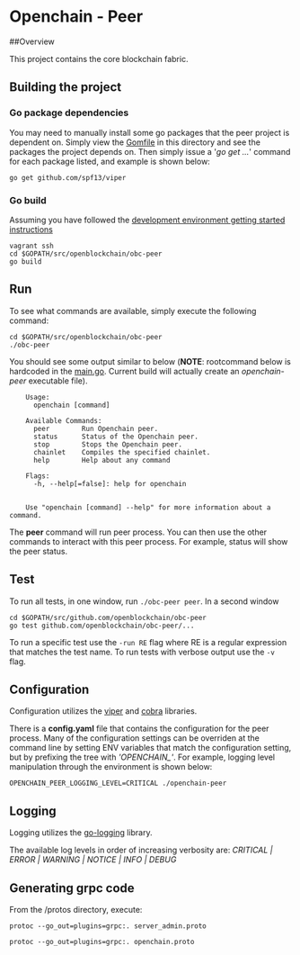 # Openchain - Peer

##Overview

This project contains the core blockchain fabric.  

## Building the project

### Go package dependencies
You may need to manually install some go packages that the peer project is dependent on.  Simply view the [Gomfile](./Gomfile) in this directory and see the packages the project depends on.  Then simply issue a '*go get ...*' command for each package listed, and example is shown below:

    go get github.com/spf13/viper

### Go build

Assuming you have followed the [development environment getting started instructions](https://github.com/openblockchain/obc-getting-started/blob/master/devenv.md)

    vagrant ssh
    cd $GOPATH/src/openblockchain/obc-peer
    go build



## Run

To see what commands are available, simply execute the following command:

    cd $GOPATH/src/openblockchain/obc-peer
    ./obc-peer

You should see some output similar to below (**NOTE**: rootcommand below is hardcoded in the [main.go](./main.go).  Current build will actually create an *openchain-peer* executable file).

```
    Usage:
      openchain [command]

    Available Commands:
      peer        Run Openchain peer.
      status      Status of the Openchain peer.
      stop        Stops the Openchain peer.
      chainlet    Compiles the specified chainlet.
      help        Help about any command

    Flags:
      -h, --help[=false]: help for openchain


    Use "openchain [command] --help" for more information about a command.
```

The **peer** command will run peer process.  You can then use the other commands to interact with this peer process.  For example, status will show the peer status.

## Test

To run all tests, in one window, run `./obc-peer peer`. In a second window

    cd $GOPATH/src/github.com/openblockchain/obc-peer
    go test github.com/openblockchain/obc-peer/...

To run a specific test use the `-run RE` flag where RE is a regular expression that matches the test name. To run tests with verbose output use the `-v` flag.


## Configuration

Configuration utilizes the [viper](https://github.com/spf13/viper) and [cobra](https://github.com/spf13/cobra) libraries.

There is a **config.yaml** file that contains the configuration for the peer process.  Many of the configuration settings can be overriden at the command line by setting ENV variables that match the configuration setting, but by prefixing the tree with *'OPENCHAIN_'*.  For example, logging level manipulation through the environment is shown below:

    OPENCHAIN_PEER_LOGGING_LEVEL=CRITICAL ./openchain-peer

## Logging
Logging utilizes the [go-logging](https://github.com/op/go-logging) library.  

The available log levels in order of increasing verbosity are: *CRITICAL | ERROR | WARNING | NOTICE | INFO | DEBUG*

## Generating grpc code

From the <WORKSPACE>/protos directory, execute:

    protoc --go_out=plugins=grpc:. server_admin.proto

    protoc --go_out=plugins=grpc:. openchain.proto
